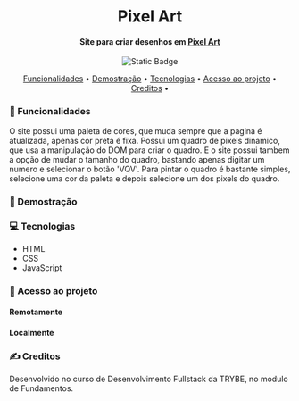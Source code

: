 <h1 align="center"> Pixel Art </h1>
<h4 align="center"> Site para criar desenhos em <a href="https://pt.wikipedia.org/wiki/Arte_pixel">Pixel Art</a> <br/>
  </h4>

<p align="center">
<img alt="Static Badge" src="https://img.shields.io/static/v1?label=STATUS&message=CONCLUIDO&color=blue&style=for-the-badge">
</p>

<p align="center">
  <a href="#funcionalidades">Funcionalidades</a> •
  <a href="#demostração">Demostração</a> •
  <a href="#tecnologias">Tecnologias</a> •
  <a href="#acesso-ao-projeto">Acesso ao projeto</a> •
  <a href="#creditos">Creditos</a> •
</p>

 <h3 id="funcionalidades"> 🔨 Funcionalidades </h3>
 O site possui uma paleta de cores, que muda sempre que a pagina é atualizada, apenas cor preta é fixa.
 Possui um quadro de pixels dinamico, que usa a manipulação do DOM para criar o quadro.
 E o site possui tambem a opção de mudar o tamanho do quadro, bastando apenas digitar um numero e selecionar o botão 'VQV'. 
 Para pintar o quadro é bastante simples, selecione uma cor da paleta e depois selecione um dos pixels do quadro.

 <h3 id="desmostração"> 🔭 Demostração </h3>

 <h3 id="tecnologias"> 💻 Tecnologias </h3>
   <ul>
     <li>HTML</li>
     <li>CSS</li>
     <li>JavaScript</li>
   </ul>
   
 <h3 id="acesso-ao-projeto"> 📁 Acesso ao projeto </h3>
     <h4>Remotamente</h4>
     <h4>Localmente</h4>
 
 <h3 id="creditos"> ✍️ Creditos </h3>
  Desenvolvido no curso de Desenvolvimento Fullstack da TRYBE, no modulo de Fundamentos.
 
